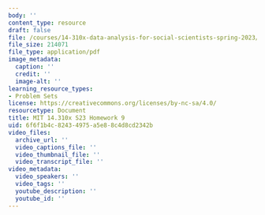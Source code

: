```yaml
---
body: ''
content_type: resource
draft: false
file: /courses/14-310x-data-analysis-for-social-scientists-spring-2023/mit14_310x_s23_homework09.pdf
file_size: 214071
file_type: application/pdf
image_metadata:
  caption: ''
  credit: ''
  image-alt: ''
learning_resource_types:
- Problem Sets
license: https://creativecommons.org/licenses/by-nc-sa/4.0/
resourcetype: Document
title: MIT 14.310x S23 Homework 9
uid: 6f6f1b4c-8243-4975-a5e8-8c4d8cd2342b
video_files:
  archive_url: ''
  video_captions_file: ''
  video_thumbnail_file: ''
  video_transcript_file: ''
video_metadata:
  video_speakers: ''
  video_tags: ''
  youtube_description: ''
  youtube_id: ''
---
```

